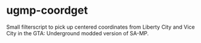 # ugmp-coordget
Small filterscript to pick up centered coordinates from Liberty City and Vice City in the GTA: Underground modded version of SA-MP.
